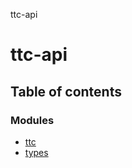 ttc-api

# ttc-api

## Table of contents

### Modules

- [ttc](modules/ttc.md)
- [types](modules/types.md)
